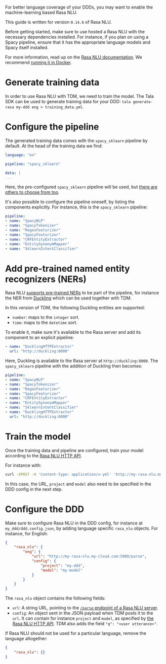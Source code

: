 For better language coverage of your DDDs, you may want to enable the machine-learning based Rasa NLU.

This guide is written for version `0.14.6` of Rasa NLU.

Before getting started, make sure to use hosted a Rasa NLU with the necessary dependencies installed. For instance, if you plan on using a Spacy pipeline, ensure that it has the appropriate language models and Spacy itself installed.

For more information, read up on the [Rasa NLU documentation](https://rasa.com/docs/nlu/). We recommend [running it in Docker](https://rasa.com/docs/nlu/docker/).

# Generate training data

In order to use Rasa NLU with TDM, we need to train the model. The Tala SDK can be used to generate training data for your DDD: `tala generate-rasa my-ddd eng > training_data.yml`.

# Configure the pipeline

The generated training data comes with the `spacy_sklearn` pipeline by default. At the head of the training data we find:

```yml
language: "en"

pipeline: "spacy_sklearn"

data: |
...
```

Here, the pre-configured `spacy_sklearn` pipeline will be used, but [there are others to choose from too](https://rasa.com/docs/nlu/choosing_pipeline/).

It's also possible to configure the pipeline oneself, by listing the components explicitly. For instance, this is the `spacy_sklearn` pipeline:
```yml
pipeline:
- name: "SpacyNLP"
- name: "SpacyTokenizer"
- name: "RegexFeaturizer"
- name: "SpacyFeaturizer"
- name: "CRFEntityExtractor"
- name: "EntitySynonymMapper"
- name: "SklearnIntentClassifier"
```

# Add pre-trained named entity recognizers (NERs)

Rasa NLU [supports pre-trained NERs](https://rasa.com/docs/nlu/entities/) to be part of the pipeline, for instance the NER from [Duckling](https://rasa.com/docs/nlu/components/#ner-duckling-http) which can be used together with TDM.

In this version of TDM, the following Duckling entities are supported:
- `number`: maps to the `integer` sort.
- `time`: maps to the `datetime` sort.

To enable it, make sure it's available to the Rasa server and add its component to an explicit pipeline:

```yml
- name: "DucklingHTTPExtractor"
  url: "http://duckling:8000"
```

Here, Duckling is available to the Rasa server at `http://duckling:8000`. The `spacy_sklearn` pipeline with the addition of Duckling then becomes:

```yml
pipeline:
- name: "SpacyNLP"
- name: "SpacyTokenizer"
- name: "RegexFeaturizer"
- name: "SpacyFeaturizer"
- name: "CRFEntityExtractor"
- name: "EntitySynonymMapper"
- name: "SklearnIntentClassifier"
- name: "DucklingHTTPExtractor"
  url: "http://duckling:8000"
```

# Train the model

Once the training data and pipeline are configured, train your model according to the [Rasa NLU HTTP API](https://rasa.com/docs/nlu/http/#post-train).

For instance with:

```bash
curl -XPOST -H 'Content-Type: application/x-yml' 'http://my-rasa-nlu.my-cloud.com:5000/train?project=my-ddd&model=my-model' --data-binary @training_data.yml
```

In this case, the URL, `project` and `model` also need to be specified in the DDD config in the next step.


# Configure the DDD

Make sure to configure Rasa NLU in the DDD config, for instance at `my_ddd/ddd.config.json`, by adding language specific `rasa_nlu` objects. For instance, for English:

```json
{
    "rasa_nlu": {
        "eng": {
            "url": "http://my-rasa-nlu.my-cloud.com:5000/parse",
            "config": {
                "project": "my-ddd",
                "model": "my-model"
            }
        }
    }
}
```

The `rasa_nlu` object contains the following fields:

- `url`: A string URL, pointing to the [`/parse` endpoint of a Rasa NLU server](https://rasa.com/docs/nlu/http/#post-parse).
- `config`: An object sent in the JSON payload when TDM posts it to the `url`. It can contain for instance `project` and `model`, as specified by [the Rasa NLU HTTP API](https://rasa.com/docs/nlu/http/#post-parse). TDM also adds the field `"q": "<user utterance>"`.

If Rasa NLU should not be used for a particular language, remove the language altogether:

```json
{
    "rasa_nlu": {}
}
```
